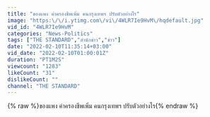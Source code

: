 ```yaml
---
title: "ของแพง ค่าครองชีพเพิ่ม คนกรุงเทพฯ ปรับตัวอย่างไร"
image: "https:\/\/i.ytimg.com\/vi\/4WLR7Ie9HvM\/hqdefault.jpg"
vid_id: "4WLR7Ie9HvM"
categories: "News-Politics"
tags: ["THE STANDARD","สำนักข่าว","ข่าว"]
date: "2022-02-10T11:35:14+03:00"
vid_date: "2022-02-10T01:00:01Z"
duration: "PT1M2S"
viewcount: "1283"
likeCount: "31"
dislikeCount: ""
channel: "THE STANDARD"
---
```

{% raw %}ของแพง ค่าครองชีพเพิ่ม คนกรุงเทพฯ ปรับตัวอย่างไร{% endraw %}
